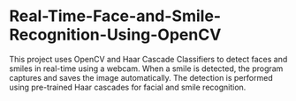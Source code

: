 # Real-Time-Face-and-Smile-Recognition-Using-OpenCV
This project uses OpenCV and Haar Cascade Classifiers to detect faces and smiles in real-time using a webcam. When a smile is detected, the program captures and saves the image automatically. The detection is performed using pre-trained Haar cascades for facial and smile recognition.
